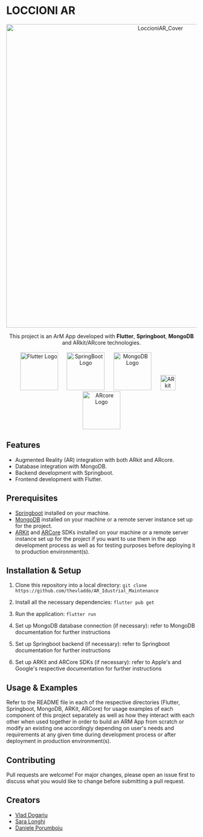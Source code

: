 # LOCCIONI AR

<p align="center">
 <img width="800" alt="LoccioniAR_Cover" src="https://user-images.githubusercontent.com/56829605/216935664-5f556e59-5964-4596-b6f2-07b7f51244e9.png">
</p>

<p align="center">
 This project is an ArM App developed with <b>Flutter</b>, <b>Springboot</b>, <b>MongoDB</b> and ARkit/ARcore technologies.
 <br>
 <br>
 <img width="100" alt="Flutter Logo" src="https://storage.googleapis.com/cms-storage-bucket/847ae81f5430402216fd.svg"> &nbsp;&nbsp;&nbsp;&nbsp;
 <img width="100" alt="SpringBoot Logo" src="https://upload.wikimedia.org/wikipedia/commons/4/44/Spring_Framework_Logo_2018.svg"> &nbsp;&nbsp;&nbsp;&nbsp;
 <img width="100" alt="MongoDB Logo" src="https://webassets.mongodb.com/_com_assets/cms/MongoDB_Logo_FullColorBlack_RGB-4td3yuxzjs.png"> &nbsp;&nbsp;&nbsp;&nbsp;
 <img width="40" alt="ARkit Logo" src="https://user-images.githubusercontent.com/56829605/216939974-e8b35853-612d-4878-b0fb-a2146dd00e97.svg"> &nbsp;&nbsp;&nbsp;&nbsp;
 <img width="100" alt="ARcore Logo" src="https://upload.wikimedia.org/wikipedia/commons/f/fa/Ar_core.svg"> 
</p>


## Features
* Augmented Reality (AR) integration with both ARkit and ARcore. 
* Database integration with MongoDB. 
* Backend development with Springboot. 
* Frontend development with Flutter. 

## Prerequisites  
* [Springboot](https://spring.io/projects/spring-boot) installed on your machine. 
* [MongoDB](https://www.mongodb.com/) installed on your machine or a remote server instance set up for the project. 
* [ARKit](https://developer.apple.com/arkit/) and [ARCore](https://developers.google.com/ar) SDKs installed on your machine or a remote server instance set up for the project if you want to use them in the app development process as well as for testing purposes before deploying it to production environment(s).  

 ## Installation & Setup 

 1) Clone this repository into a local directory: `git clone https://github.com/thevladdo/AR_Idustrial_Maintenance`

 2) Install all the necessary dependencies: `flutter pub get`

 3) Run the application: `flutter run`

 4) Set up MongoDB database connection (if necessary): refer to MongoDB documentation for further instructions

 5) Set up Springboot backend (if necessary): refer to Springboot documentation for further instructions

 6) Set up ARKit and ARCore SDKs (if necessary): refer to Apple's and Google's respective documentation for further instructions

 ## Usage & Examples

 Refer to the README file in each of the respective directories (Flutter, Springboot, MongoDB, ARKit, ARCore) for usage examples of each component of this project separately as well as how they interact with each other when used together in order to build an ARM App from scratch or modify an existing one accordingly depending on user's needs and requirements at any given time during development process or after deployment in production environment(s).  

 ## Contributing 

 Pull requests are welcome! For major changes, please open an issue first to discuss what you would like to change before submitting a pull request.
 
 ## Creators <a name = "creators" > </a>
 
* [Vlad Dogariu](https://github.com/thevladdo)
* [Sara Longhi](https://github.com/Longhi98)
* [Daniele Porumboiu](https://github.com/rasphlat)
